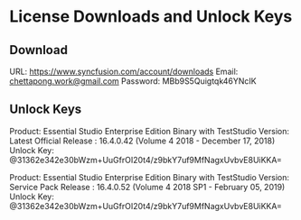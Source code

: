 # License Downloads and Unlock Keys

## Download
URL: https://www.syncfusion.com/account/downloads
Email: chettapong.work@gmail.com
Password: MBb9S5Quigtqk46YNcIK

## Unlock Keys
Product: Essential Studio Enterprise Edition Binary with TestStudio
Version: Latest Official Release : 16.4.0.42 (Volume 4 2018 - December 17, 2018)
Unlock Key: @31362e342e30bWzm+UuGfrOI20t4/z9bkY7uf9MfNagxUvbvE8UiKKA=

Product: Essential Studio Enterprise Edition Binary with TestStudio
Version: Service Pack Release : 16.4.0.52 (Volume 4 2018 SP1 - February 05, 2019) 
Unlock Key: @31362e342e30bWzm+UuGfrOI20t4/z9bkY7uf9MfNagxUvbvE8UiKKA=
